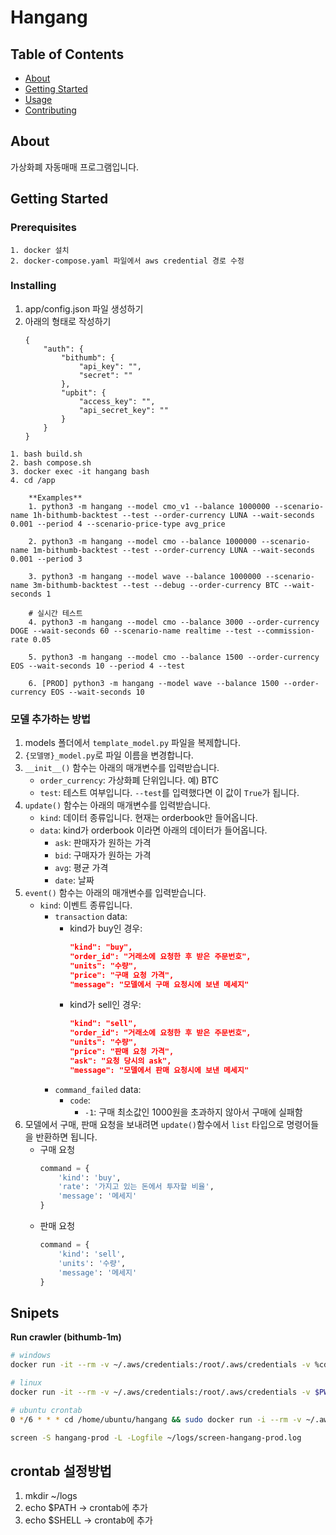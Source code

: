 # Hangang

## Table of Contents

- [About](#about)
- [Getting Started](#getting_started)
- [Usage](#usage)
- [Contributing](../CONTRIBUTING.md)

## About <a name = "about"></a>

가상화폐 자동매매 프로그램입니다.

## Getting Started <a name = "getting_started"></a>

### Prerequisites

```
1. docker 설치
2. docker-compose.yaml 파일에서 aws credential 경로 수정
```

### Installing

1. app/config.json 파일 생성하기
2. 아래의 형태로 작성하기
    ```
    {
        "auth": {
            "bithumb": {
                "api_key": "",
                "secret": ""
            },
            "upbit": {
                "access_key": "",
                "api_secret_key": ""
            }
        }
    }
    ```
```
1. bash build.sh
2. bash compose.sh
3. docker exec -it hangang bash
4. cd /app

    **Examples**
    1. python3 -m hangang --model cmo_v1 --balance 1000000 --scenario-name 1h-bithumb-backtest --test --order-currency LUNA --wait-seconds 0.001 --period 4 --scenario-price-type avg_price

    2. python3 -m hangang --model cmo --balance 1000000 --scenario-name 1m-bithumb-backtest --test --order-currency LUNA --wait-seconds 0.001 --period 3

    3. python3 -m hangang --model wave --balance 1000000 --scenario-name 3m-bithumb-backtest --test --debug --order-currency BTC --wait-seconds 1

    # 실시간 테스트
    4. python3 -m hangang --model cmo --balance 3000 --order-currency DOGE --wait-seconds 60 --scenario-name realtime --test --commission-rate 0.05

    5. python3 -m hangang --model cmo --balance 1500 --order-currency EOS --wait-seconds 10 --period 4 --test

    6. [PROD] python3 -m hangang --model wave --balance 1500 --order-currency EOS --wait-seconds 10

```



### 모델 추가하는 방법

1. models 폴더에서 `template_model.py` 파일을 복제합니다.
2. `{모델명}_model.py`로 파일 이름을 변경합니다.
3. `__init__()` 함수는 아래의 매개변수를 입력받습니다.
    * `order_currency`: 가상화폐 단위입니다. 예) BTC
    * `test`: 테스트 여부입니다. `--test`를 입력했다면 이 값이 `True`가 됩니다.
4. `update()` 함수는 아래의 매개변수를 입력받습니다.
    * `kind`: 데이터 종류입니다. 현재는 orderbook만 들어옵니다.
    * `data`: kind가 orderbook 이라면 아래의 데이터가 들어옵니다.
        * `ask`: 판매자가 원하는 가격
        * `bid`: 구매자가 원하는 가격
        * `avg`: 평균 가격
        * `date`: 날짜
5. `event()` 함수는 아래의 매개변수를 입력받습니다.
    * `kind`: 이벤트 종류입니다.
        * `transaction` data:
            * kind가 buy인 경우:
                ```json
                "kind": "buy",
                "order_id": "거래소에 요청한 후 받은 주문번호",
                "units": "수량",
                "price": "구매 요청 가격",
                "message": "모델에서 구매 요청시에 보낸 메세지"
                ```
            * kind가 sell인 경우:
                ```json
                "kind": "sell",
                "order_id": "거래소에 요청한 후 받은 주문번호",
                "units": "수량",
                "price": "판매 요청 가격",
                "ask": "요청 당시의 ask",
                "message": "모델에서 판매 요청시에 보낸 메세지"
                ```
        * `command_failed` data:
            * `code`:
                * `-1`: 구매 최소값인 1000원을 초과하지 않아서 구매에 실패함
6. 모델에서 구매, 판매 요청을 보내려면 `update()`함수에서 `list` 타입으로 명령어들을 반환하면 됩니다.
    * 구매 요청
        ```python
        command = {
            'kind': 'buy',
            'rate': '가지고 있는 돈에서 투자할 비율',
            'message': '메세지'
        }
        ```
    * 판매 요청
        ```python
        command = {
            'kind': 'sell',
            'units': '수량',
            'message': '메세지'
        }
        ```



## Snipets

**Run crawler (bithumb-1m)**

```bash
# windows
docker run -it --rm -v ~/.aws/credentials:/root/.aws/credentials -v %cd%/app:/app hangang python3 crawler.py --crawler-name bithumb-1m --order-currency BTC,ETH,ETC,XRP,EOS
```
```bash
# linux
docker run -it --rm -v ~/.aws/credentials:/root/.aws/credentials -v $PWD/app:/app hangang python3 crawler.py --crawler-name bithumb-1m --order-currency BTC,ETH,ETC,XRP,EOS
```

```bash
# ubuntu crontab
0 */6 * * * cd /home/ubuntu/hangang && sudo docker run -i --rm -v ~/.aws/credentials:/root/.aws/credentials -v $PWD/app:/app hangang cd hangang && python3 hangang/crawler.py --crawler-name bithumb-1m --order-currency BTC,ETH,ETC,XRP,EOS >> ~/logs/hangang_crawler_bithumb.log 2>&1
```

```bash
screen -S hangang-prod -L -Logfile ~/logs/screen-hangang-prod.log
```

## crontab 설정방법
1. mkdir ~/logs
2. echo $PATH -> crontab에 추가
3. echo $SHELL -> crontab에 추가
